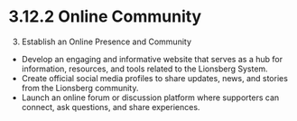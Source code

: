 # 3.12.2 Online Community

3.  Establish an Online Presence and Community

-   Develop an engaging and informative website that serves as a hub for information, resources, and tools related to the Lionsberg System.
-   Create official social media profiles to share updates, news, and stories from the Lionsberg community.
-   Launch an online forum or discussion platform where supporters can connect, ask questions, and share experiences.